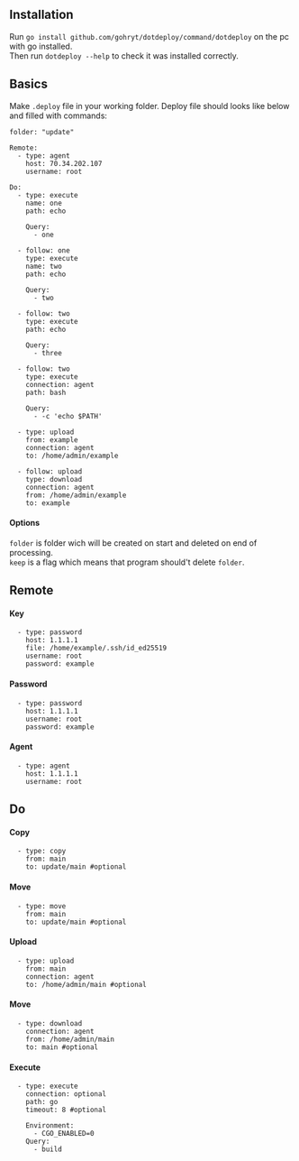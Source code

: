 ## Installation
Run ```go install github.com/gohryt/dotdeploy/command/dotdeploy``` on the pc with go installed.  
Then run ```dotdeploy --help``` to check it was installed correctly.  
## Basics
Make ```.deploy``` file in your working folder. Deploy file should looks like below and filled with commands:  
```
folder: "update"

Remote:
  - type: agent
    host: 70.34.202.107
    username: root

Do:
  - type: execute
    name: one
    path: echo
    
    Query:
      - one

  - follow: one
    type: execute
    name: two
    path: echo
    
    Query:
      - two

  - follow: two
    type: execute
    path: echo
    
    Query:
      - three

  - follow: two   
    type: execute
    connection: agent
    path: bash

    Query:
      - -c 'echo $PATH'

  - type: upload
    from: example
    connection: agent
    to: /home/admin/example

  - follow: upload
    type: download
    connection: agent
    from: /home/admin/example
    to: example
```
#### Options
```folder``` is folder wich will be created on start and deleted on end of processing.  
```keep``` is a flag which means that program should't delete ```folder```.  
## Remote
#### Key
```
  - type: password
    host: 1.1.1.1
    file: /home/example/.ssh/id_ed25519
    username: root
    password: example
```
#### Password
```
  - type: password
    host: 1.1.1.1
    username: root
    password: example
```
#### Agent
```
  - type: agent
    host: 1.1.1.1
    username: root
```
## Do
#### Copy
```
  - type: copy
    from: main
    to: update/main #optional
```
#### Move
```
  - type: move
    from: main
    to: update/main #optional
```
#### Upload
```
  - type: upload
    from: main
    connection: agent
    to: /home/admin/main #optional
```
#### Move
```
  - type: download
    connection: agent
    from: /home/admin/main
    to: main #optional
```
#### Execute
```
  - type: execute
    connection: optional
    path: go
    timeout: 8 #optional
    
    Environment:
      - CGO_ENABLED=0
    Query:
      - build
```

